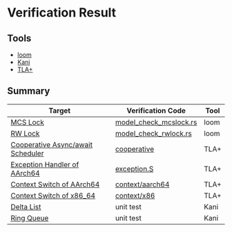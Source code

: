# Verification Result

## Tools

- [loom](https://github.com/tokio-rs/loom)
- [Kani](https://github.com/model-checking/kani)
- [TLA+](https://github.com/tlaplus/tlaplus)

## Summary

| Target | Verification Code | Tool |
|--------|--------|-----|
| [MCS Lock](./awkernel_lib/src/sync/mcs.rs) | [model_check_mcslock.rs](./awkernel_lib/tests/model_check_mcslock.rs) | loom |
| [RW Lock](./awkernel_lib/src/sync/rwlock.rs) | [model_check_rwlock.rs](./awkernel_lib/tests/model_check_rwlock.rs) | loom |
| [Cooperative Async/await Scheduler](./awkernel_async_lib/src/task.rs) | [cooperative](./specification/awkernel_async_lib/src/task/cooperative/) | TLA+ |
| [Exception Handler of AArch64](./kernel/asm/aarch64/exception.S) | [exception.S](./specification/kernel/asm/aarch64/exception.S/) | TLA+ |
| [Context Switch of AArch64](./awkernel_lib/src/context/aarch64.rs) | [context/aarch64](./specification/awkernel_lib/src/context/aarch64/) | TLA+ |
| [Context Switch of x86_64](./awkernel_lib/src/context/x86_64.rs) | [context/x86](./specification/awkernel_lib/src/context/x86/) | TLA+ |
| [Delta List](./awkernel_async_lib_verified/src/delta_list.rs) | unit test | Kani |
| [Ring Queue](./awkernel_async_lib_verified/src/ringq.rs) | unit test | Kani |
